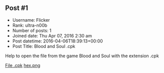 ## Post #1
- Username: Flicker
- Rank: ultra-n00b
- Number of posts: 1
- Joined date: Thu Apr 07, 2016 2:30 am
- Post datetime: 2016-04-06T18:39:13+00:00
- Post Title: Blood and Soul .cpk

Help to open the file from the game Blood and Soul with the extension .cpk  

[File .cpk](https://mega.nz/#!uog1DC4R!ZqpWUJ7I5NKj_85TNOnpuX4lcvZjYr9OaUrjO90k6ss)
[hex.png](https://xentaxbackup.github.io/file/10740_hex.png)
